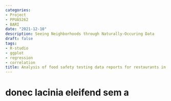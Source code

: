 ```yaml
---
categories:
- Project
- PPUA5262
- BARI
date: "2021-12-10"
description: Seeing Neighborhoods through Naturally-Occuring Data
draft: false
tags:
- R-studio
- ggplot
- regression
- correlation
title: Analysis of food safety testing data reports for restaurants in Boston, USA
---
```


# donec lacinia eleifend sem a
